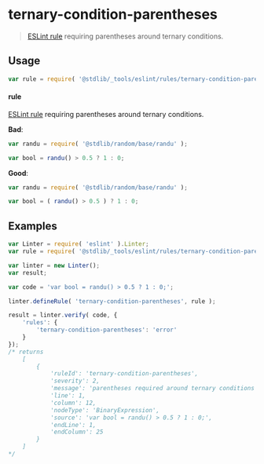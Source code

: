 <!--

@license Apache-2.0

Copyright (c) 2018 The Stdlib Authors.

Licensed under the Apache License, Version 2.0 (the "License");
you may not use this file except in compliance with the License.
You may obtain a copy of the License at

   http://www.apache.org/licenses/LICENSE-2.0

Unless required by applicable law or agreed to in writing, software
distributed under the License is distributed on an "AS IS" BASIS,
WITHOUT WARRANTIES OR CONDITIONS OF ANY KIND, either express or implied.
See the License for the specific language governing permissions and
limitations under the License.

-->

# ternary-condition-parentheses

> [ESLint rule][eslint-rules] requiring parentheses around ternary conditions.

<section class="intro">

</section>

<!-- /.intro -->

<section class="usage">

## Usage

```javascript
var rule = require( '@stdlib/_tools/eslint/rules/ternary-condition-parentheses' );
```

#### rule

[ESLint rule][eslint-rules] requiring parentheses around ternary conditions.

**Bad**:

<!-- eslint-disable stdlib/ternary-condition-parentheses -->

```javascript
var randu = require( '@stdlib/random/base/randu' );

var bool = randu() > 0.5 ? 1 : 0;
```

**Good**:

```javascript
var randu = require( '@stdlib/random/base/randu' );

var bool = ( randu() > 0.5 ) ? 1 : 0;
```

</section>

<!-- /.usage -->

<section class="examples">

## Examples

<!-- eslint no-undef: "error" -->

```javascript
var Linter = require( 'eslint' ).Linter;
var rule = require( '@stdlib/_tools/eslint/rules/ternary-condition-parentheses' );

var linter = new Linter();
var result;

var code = 'var bool = randu() > 0.5 ? 1 : 0;';

linter.defineRule( 'ternary-condition-parentheses', rule );

result = linter.verify( code, {
    'rules': {
        'ternary-condition-parentheses': 'error'
    }
});
/* returns
    [
        {
            'ruleId': 'ternary-condition-parentheses',
            'severity': 2,
            'message': 'parentheses required around ternary conditions',
            'line': 1,
            'column': 12,
            'nodeType': 'BinaryExpression',
            'source': 'var bool = randu() > 0.5 ? 1 : 0;',
            'endLine': 1,
            'endColumn': 25
        }
    ]
*/
```

</section>

<!-- /.examples -->

<!-- Section for related `stdlib` packages. Do not manually edit this section, as it is automatically populated. -->

<section class="related">

</section>

<!-- /.related -->

<!-- Section for all links. Make sure to keep an empty line after the `section` element and another before the `/section` close. -->

<section class="links">

[eslint-rules]: https://eslint.org/docs/developer-guide/working-with-rules

</section>

<!-- /.links -->
